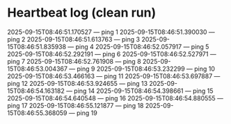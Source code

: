 # Heartbeat log (clean run)
2025-09-15T08:46:51.170527 — ping 1
2025-09-15T08:46:51.390030 — ping 2
2025-09-15T08:46:51.613763 — ping 3
2025-09-15T08:46:51.835938 — ping 4
2025-09-15T08:46:52.057917 — ping 5
2025-09-15T08:46:52.292191 — ping 6
2025-09-15T08:46:52.527971 — ping 7
2025-09-15T08:46:52.761908 — ping 8
2025-09-15T08:46:53.004367 — ping 9
2025-09-15T08:46:53.232299 — ping 10
2025-09-15T08:46:53.466163 — ping 11
2025-09-15T08:46:53.697887 — ping 12
2025-09-15T08:46:53.924655 — ping 13
2025-09-15T08:46:54.163182 — ping 14
2025-09-15T08:46:54.398661 — ping 15
2025-09-15T08:46:54.640548 — ping 16
2025-09-15T08:46:54.880555 — ping 17
2025-09-15T08:46:55.121877 — ping 18
2025-09-15T08:46:55.368059 — ping 19
